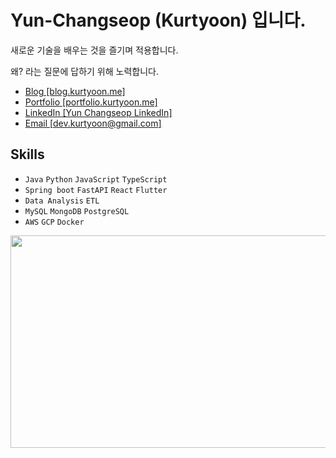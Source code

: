 # Yun-Changseop (Kurtyoon) 입니다.

새로운 기술을 배우는 것을 즐기며 적용합니다.

왜? 라는 질문에 답하기 위해 노력합니다.

- [Blog [blog.kurtyoon.me]](https://blog.kurtyoon.me/)
- [Portfolio [portfolio.kurtyoon.me]](https://portfolio.kurtyoon.me/)
- [LinkedIn [Yun Changseop LinkedIn]](http://www.linkedin.com/in/%EC%B0%BD%EC%84%AD-%EC%9C%A4-225604291)
- [Email [dev.kurtyoon@gmail.com]](mailto:dev.kurtyoon@gmail.com)

## Skills

- `Java` `Python` `JavaScript` `TypeScript`
- `Spring boot` `FastAPI` `React` `Flutter`
- `Data Analysis` `ETL`
- `MySQL` `MongoDB` `PostgreSQL`
- `AWS` `GCP` `Docker`

<a href="https://github.com/devxb/gitanimals">
  <img src="https://render.gitanimals.org/lines/kurtyoon?pet-id=4" width="1000" height="340"/>
</a>
